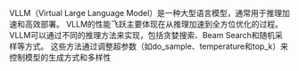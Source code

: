 VLLM‌（Virtual Large Language Model）是一种大型语言模型，通常用于推理加速和高效部署。
VLLM的性能飞跃主要体现在从推理加速到全方位优化的过程。
VLLM可以通过不同的推理方法来实现，包括贪婪搜索、Beam Search和随机采样等方式。
这些方法通过调整超参数（如do_sample、temperature和top_k）来控制模型的生成方式和多样性‌